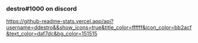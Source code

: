 ### destro#1000 on discord

https://github-readme-stats.vercel.app/api?username=ddestro&&show_icons=true&title_color=ffffff&icon_color=bb2acf&text_color=daf7dc&bg_color=151515

